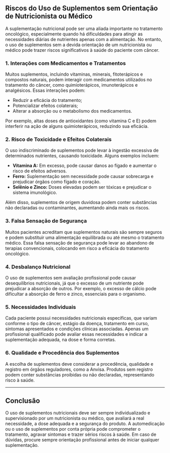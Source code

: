 ## Riscos do Uso de Suplementos sem Orientação de Nutricionista ou Médico

A suplementação nutricional pode ser uma aliada importante no tratamento oncológico, especialmente quando há dificuldades para atingir as necessidades diárias de nutrientes apenas com a alimentação. No entanto, o uso de suplementos sem a devida orientação de um nutricionista ou médico pode trazer riscos significativos à saúde do paciente com câncer.

### 1. **Interações com Medicamentos e Tratamentos**

Muitos suplementos, incluindo vitaminas, minerais, fitoterápicos e compostos naturais, podem interagir com medicamentos utilizados no tratamento do câncer, como quimioterápicos, imunoterápicos e analgésicos. Essas interações podem:

- Reduzir a eficácia do tratamento;
- Potencializar efeitos colaterais;
- Alterar a absorção ou o metabolismo dos medicamentos.

Por exemplo, altas doses de antioxidantes (como vitamina C e E) podem interferir na ação de alguns quimioterápicos, reduzindo sua eficácia.

### 2. **Risco de Toxicidade e Efeitos Colaterais**

O uso indiscriminado de suplementos pode levar à ingestão excessiva de determinados nutrientes, causando toxicidade. Alguns exemplos incluem:

- **Vitamina A:** Em excesso, pode causar danos ao fígado e aumentar o risco de efeitos adversos.
- **Ferro:** Suplementação sem necessidade pode causar sobrecarga e prejudicar órgãos como fígado e coração.
- **Selênio e Zinco:** Doses elevadas podem ser tóxicas e prejudicar o sistema imunológico.

Além disso, suplementos de origem duvidosa podem conter substâncias não declaradas ou contaminantes, aumentando ainda mais os riscos.

### 3. **Falsa Sensação de Segurança**

Muitos pacientes acreditam que suplementos naturais são sempre seguros e podem substituir uma alimentação equilibrada ou até mesmo o tratamento médico. Essa falsa sensação de segurança pode levar ao abandono de terapias convencionais, colocando em risco a eficácia do tratamento oncológico.

### 4. **Desbalanço Nutricional**

O uso de suplementos sem avaliação profissional pode causar desequilíbrios nutricionais, já que o excesso de um nutriente pode prejudicar a absorção de outros. Por exemplo, o excesso de cálcio pode dificultar a absorção de ferro e zinco, essenciais para o organismo.

### 5. **Necessidades Individuais**

Cada paciente possui necessidades nutricionais específicas, que variam conforme o tipo de câncer, estágio da doença, tratamento em curso, sintomas apresentados e condições clínicas associadas. Apenas um profissional qualificado pode avaliar essas necessidades e indicar a suplementação adequada, na dose e forma corretas.

### 6. **Qualidade e Procedência dos Suplementos**

A escolha de suplementos deve considerar a procedência, qualidade e registro em órgãos reguladores, como a Anvisa. Produtos sem registro podem conter substâncias proibidas ou não declaradas, representando risco à saúde.

---

## **Conclusão**

O uso de suplementos nutricionais deve ser sempre individualizado e supervisionado por um nutricionista ou médico, que avaliará a real necessidade, a dose adequada e a segurança do produto. A automedicação ou o uso de suplementos por conta própria pode comprometer o tratamento, agravar sintomas e trazer sérios riscos à saúde. Em caso de dúvidas, procure sempre orientação profissional antes de iniciar qualquer suplementação.